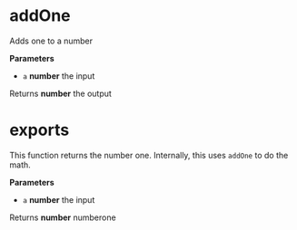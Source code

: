 # addOne

Adds one to a number


**Parameters**

-   `a` **number** the input



Returns **number** the output




# exports

This function returns the number one. Internally, this uses
`addOne` to do the math.


**Parameters**

-   `a` **number** the input



Returns **number** numberone



